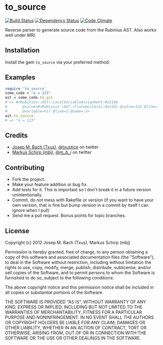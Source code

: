 to_source
=========

[![Build Status](https://secure.travis-ci.org/mbj/to_source.png?branch=master)](http://travis-ci.org/mbj/to_source)
[![Dependency Status](https://gemnasium.com/mbj/to_source.png)](https://gemnasium.com/mbj/to_source)
[![Code Climate](https://codeclimate.com/badge.png)](https://codeclimate.com/github/mbj/to_source)

Reverse parser to generate source code from the Rubinius AST. Also works well under MRI. 

Installation
------------

Install the gem ```to_source``` via your preferred method.

Examples
--------

```ruby
require 'to_source'
some_code = "a = 123"
ast = some_code.to_ast
# => #<Rubinius::AST::LocalVariableAssignment:0x21b8
#       @value=#<Rubinius::AST::FixnumLiteral:0x21bc @value=123 @line=1>
#       @variable=nil @line=1 @name=:a>
ast.to_source
# => "a = 123"
```

Credits
-------

* [Josep M. Bach (Txus)](http://txustice.me), [@txustice](http://twitter.com/txustice) on twitter
* [Markus Schirp (mbj)](https://github.com/mbj), [@_m_b_j_](http://twitter.com/_m_b_j_) on twitter

Contributing
-------------

* Fork the project.
* Make your feature addition or bug fix.
* Add tests for it. This is important so I don't break it in a
  future version unintentionally.
* Commit, do not mess with Rakefile or version
  (if you want to have your own version, that is fine but bump version in a commit by itself I can ignore when I pull)
* Send me a pull request. Bonus points for topic branches.

License
-------

Copyright (c) 2012 Josep M. Bach (Txus), Markus Schirp (mbj)

Permission is hereby granted, free of charge, to any person obtaining
a copy of this software and associated documentation files (the
"Software"), to deal in the Software without restriction, including
without limitation the rights to use, copy, modify, merge, publish,
distribute, sublicense, and/or sell copies of the Software, and to
permit persons to whom the Software is furnished to do so, subject to
the following conditions:

The above copyright notice and this permission notice shall be
included in all copies or substantial portions of the Software.

THE SOFTWARE IS PROVIDED "AS IS", WITHOUT WARRANTY OF ANY KIND,
EXPRESS OR IMPLIED, INCLUDING BUT NOT LIMITED TO THE WARRANTIES OF
MERCHANTABILITY, FITNESS FOR A PARTICULAR PURPOSE AND
NONINFRINGEMENT. IN NO EVENT SHALL THE AUTHORS OR COPYRIGHT HOLDERS BE
LIABLE FOR ANY CLAIM, DAMAGES OR OTHER LIABILITY, WHETHER IN AN ACTION
OF CONTRACT, TORT OR OTHERWISE, ARISING FROM, OUT OF OR IN CONNECTION
WITH THE SOFTWARE OR THE USE OR OTHER DEALINGS IN THE SOFTWARE.
